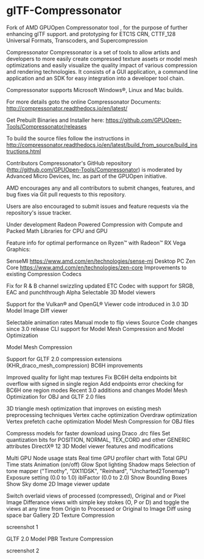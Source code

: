 # glTF-Compressonator
Fork of AMD GPUOpen Compressonator tool , for the purpose of further enhancing glTF support. and prototyping for ETC1S CRN, CTTF_128 Universal Formats, Transcoders, and Supercompression


Compressonator
Compressonator is a set of tools to allow artists and developers to more easily create compressed texture assets or model mesh optimizations and easily visualize the quality impact of various compression and rendering technologies. It consists of a GUI application, a command line application and an SDK for easy integration into a developer tool chain.

Compressonator supports Microsoft Windows®, Linux and Mac builds.

For more details goto the online Compressonator Documents: http://compressonator.readthedocs.io/en/latest/

Get Prebuilt Binaries and Installer here:
https://github.com/GPUOpen-Tools/Compressonator/releases

To build the source files follow the instructions in http://compressonator.readthedocs.io/en/latest/build_from_source/build_instructions.html

Contributors
Compressonator's GitHub repository (http://github.com/GPUOpen-Tools/Compressonator) is moderated by Advanced Micro Devices, Inc. as part of the GPUOpen initiative.

AMD encourages any and all contributors to submit changes, features, and bug fixes via Git pull requests to this repository.

Users are also encouraged to submit issues and feature requests via the repository's issue tracker.

Under development
Radeon Powered Compression with Compute and Packed Math Libraries for CPU and GPU

Feature info for optimal performance on Ryzen™ with Radeon™ RX Vega Graphics:

SenseMI https://www.amd.com/en/technologies/sense-mi
Desktop PC Zen Core https://www.amd.com/en/technologies/zen-core
Improvements to existing Compression Codecs

Fix for R & B channel swizzling
updated ETC Codec with support for SRGB, EAC and punchthrough Alpha
Selectable 3D Model viewers

Support for the Vulkan® and OpenGL® Viewer code introduced in 3.0
3D Model Image Diff viewer

Selectable animation rates
Manual mode to flip views
Source Code changes since 3.0 release
CLI support for Model Mesh Compression and Model Optimization

Model Mesh Compression

Support for GLTF 2.0 compression extensions (KHR_draco_mesh_compression)
BC6H improvements

Improved quality for light map textures
Fix BC6H delta endpoints bit overflow with signed in single region
Add endpoints error checking for BC6H one region modes
Recent 3.0 additions and changes
Model Mesh Optimization for OBJ and GLTF 2.0 files

3D triangle mesh optimization that improves on existing mesh preprocessing techniques
Vertex cache optimization
Overdraw optimization
Vertex prefetch cache optimization
Model Mesh Compression for OBJ files

Compresss models for faster download using Draco .drc files
Set quantization bits for POSITION, NORMAL, TEX_CORD and other GENERIC attributes
DirectX® 12 3D Model viewer features and modifications

Multi GPU Node usage stats
Real time GPU profiler chart with Total GPU Time stats
Animation (on/off)
Glow
Spot lighting
Shadow maps
Selection of tone mapper ("Timothy", "DX11DSK", "Reinhard", "Uncharted2Tonemap")
Exposure setting (0.0 to 1.0)
iblFactor (0.0 to 2.0)
Show Bounding Boxes
Show Sky dome
2D Image viewer update

Switch overlaid views of processed (compressed), Original and or Pixel Image Differance views with simple key stokes (O, P or D) and toggle the views at any time from Origin to Processed or Original to Image Diff using space bar
Gallery
2D Texture Compression

screenshot 1

GLTF 2.0 Model PBR Texture Compression

screenshot 2